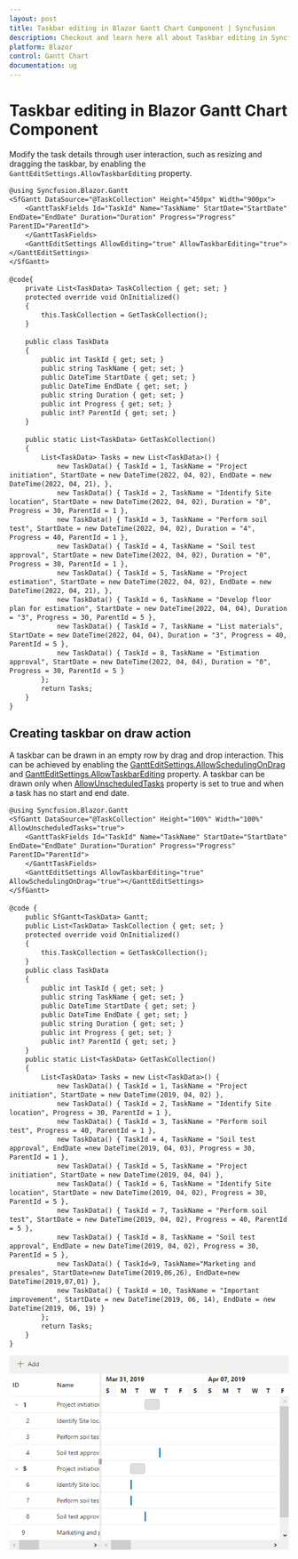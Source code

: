 ```yaml
---
layout: post
title: Taskbar editing in Blazor Gantt Chart Component | Syncfusion
description: Checkout and learn here all about Taskbar editing in Syncfusion Blazor Gantt Chart component and more.
platform: Blazor
control: Gantt Chart
documentation: ug
---
```


# Taskbar editing in Blazor Gantt Chart Component

Modify the task details through user interaction, such as resizing and dragging the taskbar, by enabling the `GanttEditSettings.AllowTaskbarEditing` property.

```cshtml
@using Syncfusion.Blazor.Gantt
<SfGantt DataSource="@TaskCollection" Height="450px" Width="900px">
    <GanttTaskFields Id="TaskId" Name="TaskName" StartDate="StartDate" EndDate="EndDate" Duration="Duration" Progress="Progress" ParentID="ParentId">
    </GanttTaskFields>
    <GanttEditSettings AllowEditing="true" AllowTaskbarEditing="true"></GanttEditSettings>
</SfGantt>

@code{
    private List<TaskData> TaskCollection { get; set; }
    protected override void OnInitialized()
    {
        this.TaskCollection = GetTaskCollection();
    }

    public class TaskData
    {
        public int TaskId { get; set; }
        public string TaskName { get; set; }
        public DateTime StartDate { get; set; }
        public DateTime EndDate { get; set; }
        public string Duration { get; set; }
        public int Progress { get; set; }
        public int? ParentId { get; set; }
    }

    public static List<TaskData> GetTaskCollection()
    {
        List<TaskData> Tasks = new List<TaskData>() {
            new TaskData() { TaskId = 1, TaskName = "Project initiation", StartDate = new DateTime(2022, 04, 02), EndDate = new DateTime(2022, 04, 21), },
            new TaskData() { TaskId = 2, TaskName = "Identify Site location", StartDate = new DateTime(2022, 04, 02), Duration = "0", Progress = 30, ParentId = 1 },
            new TaskData() { TaskId = 3, TaskName = "Perform soil test", StartDate = new DateTime(2022, 04, 02), Duration = "4", Progress = 40, ParentId = 1 },
            new TaskData() { TaskId = 4, TaskName = "Soil test approval", StartDate = new DateTime(2022, 04, 02), Duration = "0", Progress = 30, ParentId = 1 },
            new TaskData() { TaskId = 5, TaskName = "Project estimation", StartDate = new DateTime(2022, 04, 02), EndDate = new DateTime(2022, 04, 21), },
            new TaskData() { TaskId = 6, TaskName = "Develop floor plan for estimation", StartDate = new DateTime(2022, 04, 04), Duration = "3", Progress = 30, ParentId = 5 },
            new TaskData() { TaskId = 7, TaskName = "List materials", StartDate = new DateTime(2022, 04, 04), Duration = "3", Progress = 40, ParentId = 5 },
            new TaskData() { TaskId = 8, TaskName = "Estimation approval", StartDate = new DateTime(2022, 04, 04), Duration = "0", Progress = 30, ParentId = 5 }
        };
        return Tasks;
    }
}
```

<!-- {% previewsample "https://blazorplayground.syncfusion.com/embed/BZhgXQMvLDZKeHsM?appbar=false&editor=false&result=true&errorlist=false&theme=bootstrap5" %} -->

## Creating taskbar on draw action

A taskbar can be drawn in an empty row by drag and drop interaction. This can be achieved by enabling the [GanttEditSettings.AllowSchedulingOnDrag](https://help.syncfusion.com/cr/blazor/Syncfusion.Blazor.Gantt.GanttEditSettings.html#Syncfusion_Blazor_Gantt_GanttEditSettings_AllowSchedulingOnDrag) and [GanttEditSettings.AllowTaskbarEditing](https://help.syncfusion.com/cr/blazor/Syncfusion.Blazor.Gantt.GanttEditSettings.html#Syncfusion_Blazor_Gantt_GanttEditSettings_AllowTaskbarEditing) property.
A taskbar can be drawn only when [AllowUnscheduledTasks](https://help.syncfusion.com/cr/blazor/Syncfusion.Blazor.Gantt.SfGantt-1.html#Syncfusion_Blazor_Gantt_SfGantt_1_AllowUnscheduledTasks) property is set to true and when a task has no start and end date.

```cshtml
@using Syncfusion.Blazor.Gantt
<SfGantt DataSource="@TaskCollection" Height="100%" Width="100%" AllowUnscheduledTasks="true">
    <GanttTaskFields Id="TaskId" Name="TaskName" StartDate="StartDate" EndDate="EndDate" Duration="Duration" Progress="Progress" ParentID="ParentId">
    </GanttTaskFields>
    <GanttEditSettings AllowTaskbarEditing="true" AllowSchedulingOnDrag="true"></GanttEditSettings>
</SfGantt>

@code {
    public SfGantt<TaskData> Gantt;
    public List<TaskData> TaskCollection { get; set; }
    protected override void OnInitialized()
    {
        this.TaskCollection = GetTaskCollection();
    }
    public class TaskData
    {
        public int TaskId { get; set; }
        public string TaskName { get; set; }
        public DateTime StartDate { get; set; }
        public DateTime EndDate { get; set; }
        public string Duration { get; set; }
        public int Progress { get; set; }
        public int? ParentId { get; set; }
    }
    public static List<TaskData> GetTaskCollection()
    {
        List<TaskData> Tasks = new List<TaskData>() {
            new TaskData() { TaskId = 1, TaskName = "Project initiation", StartDate = new DateTime(2019, 04, 02) },
            new TaskData() { TaskId = 2, TaskName = "Identify Site location", Progress = 30, ParentId = 1 },
            new TaskData() { TaskId = 3, TaskName = "Perform soil test", Progress = 40, ParentId = 1 },
            new TaskData() { TaskId = 4, TaskName = "Soil test approval", EndDate =new DateTime(2019, 04, 03), Progress = 30, ParentId = 1 },
            new TaskData() { TaskId = 5, TaskName = "Project initiation", StartDate = new DateTime(2019, 04, 04) },
            new TaskData() { TaskId = 6, TaskName = "Identify Site location", StartDate = new DateTime(2019, 04, 02), Progress = 30, ParentId = 5 },
            new TaskData() { TaskId = 7, TaskName = "Perform soil test", StartDate = new DateTime(2019, 04, 02), Progress = 40, ParentId = 5 },
            new TaskData() { TaskId = 8, TaskName = "Soil test approval", EndDate = new DateTime(2019, 04, 02), Progress = 30, ParentId = 5 },
            new TaskData() { TaskId=9, TaskName="Marketing and presales", StartDate=new DateTime(2019,06,26), EndDate=new DateTime(2019,07,01) },
            new TaskData() { TaskId = 10, TaskName = "Important improvement", StartDate = new DateTime(2019, 06, 14), EndDate = new DateTime(2019, 06, 19) }
        };
        return Tasks;
    }
}
```
![Taskbar draw in Blazor Gantt Chart](./images/taskbar_draw.gif)
<!-- {% previewsample "https://blazorplayground.syncfusion.com/embed/BZBAZmWFBZsBOvyC?appbar=false&editor=false&result=true&errorlist=false&theme=bootstrap5" %} -->